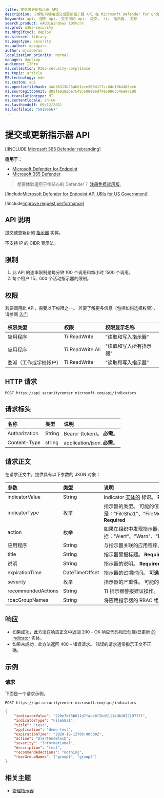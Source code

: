 ```yaml
---
title: 提交或更新指示器 API
description: 了解如何使用提交或更新指示器 API 在 Microsoft Defender for Endpoint 中提交或更新新的指示器实体。
keywords: api， 图形 api， 受支持的 api， 提交， ti， 指示器， 更新
search.product: eADQiWindows 10XVcnh
ms.prod: m365-security
ms.mktglfcycl: deploy
ms.sitesec: library
ms.pagetype: security
ms.author: macapara
author: mjcaparas
localization_priority: Normal
manager: dansimp
audience: ITPro
ms.collection: M365-security-compliance
ms.topic: article
MS.technology: mde
ms.custom: api
ms.openlocfilehash: 4ab36313b25ab61ece35041f7cc6de1064465ecb
ms.sourcegitcommit: d08fe0282be75483608e96df4e6986d346e97180
ms.translationtype: MT
ms.contentlocale: zh-CN
ms.lasthandoff: 09/12/2021
ms.locfileid: "59196567"
---
```

# <a name="submit-or-update-indicator-api"></a>提交或更新指示器 API

[!INCLUDE [Microsoft 365 Defender rebranding](../../includes/microsoft-defender.md)]

**适用于：**
- [Microsoft Defender for Endpoint](https://go.microsoft.com/fwlink/p/?linkid=2154037)
- [Microsoft 365 Defender](https://go.microsoft.com/fwlink/?linkid=2118804)

> 想要体验适用于终结点的 Defender？ [注册免费试用版](https://signup.microsoft.com/create-account/signup?products=7f379fee-c4f9-4278-b0a1-e4c8c2fcdf7e&ru=https://aka.ms/MDEp2OpenTrial?ocid=docs-wdatp-exposedapis-abovefoldlink)。


[!include[Microsoft Defender for Endpoint API URIs for US Government](../../includes/microsoft-defender-api-usgov.md)]

[!include[Improve request performance](../../includes/improve-request-performance.md)]

## <a name="api-description"></a>API 说明

提交或更新新的 [指示器](ti-indicator.md) 实体。

不支持 IP 的 CIDR 表示法。

## <a name="limitations"></a>限制

1. 此 API 的速率限制是每分钟 100 个调用和每小时 1500 个调用。
2. 每个租户 15，000 个活动指示器的限制。

## <a name="permissions"></a>权限

若要调用此 API，需要以下权限之一。 若要了解更多信息（包括如何选择权限），请参阅 [入门](apis-intro.md)

权限类型|权限|权限显示名称
:---|:---|:---
应用程序|Ti.ReadWrite|"读取和写入指示器"
应用程序|Ti.ReadWrite.All|"读取和写入所有指示器"
委派（工作或学校帐户）|Ti.ReadWrite|"读取和写入指示器"

## <a name="http-request"></a>HTTP 请求

```http
POST https://api.securitycenter.microsoft.com/api/indicators
```

## <a name="request-headers"></a>请求标头

名称|类型|说明
:---|:---|:---
Authorization|String|Bearer {token}。 **必需**。
Content-Type|string|application/json. **必需**。

## <a name="request-body"></a>请求正文

在请求正文中，提供具有以下参数的 JSON 对象：

参数|类型|说明
:---|:---|:---
indicatorValue|String|Indicator [实体的](ti-indicator.md) 标识。 **Required**
indicatorType|枚举|指示器的类型。 可能的值是："FileSha1"、"FileMd5"、"CertificateThumbprint"、"FileSha256"、"IpAddress"、"DomainName"和"Url"。 **Required**
action|枚举|如果在组织中发现指示器，将采取的操作。 可能的值包括："Alert"、"Warn"、"Block"、"Audit"、"BlockAndRemediate"、"AlertAndBlock"和"Allowed"。 **Required**
应用程序|String|与指示器关联的应用程序。 此字段仅适用于新指示器。 它将不会更新现有指示器上的值。 **可选**
title|String|指示器警报标题。 **Required**
说明|String|指示器的说明。 **Required**
expirationTime|DateTimeOffset|指示器的过期时间。 **可选**
severity|枚举|指示器的严重性。 可能的值包括："Informational"、"Low"、"Medium"和"High"。 **可选**
recommendedActions|String|TI 指示器警报建议操作。 **可选**
rbacGroupNames|String|将应用指示器的 RBAC 组名称的逗号分隔列表。 **可选**

## <a name="response"></a>响应

- 如果成功，此方法在响应正文中返回 200 - OK 响应代码和已创建/已更新 [的 Indicator](ti-indicator.md) 实体。
- 如果未成功：此方法返回 400 - 错误请求。 错误的请求通常指示正文不正确。

## <a name="example"></a>示例

### <a name="request"></a>请求

下面是一个请求示例。

```http
POST https://api.securitycenter.microsoft.com/api/indicators
```

```json
{
    "indicatorValue": "220e7d15b011d7fac48f2bd61114db1022197f7f",
    "indicatorType": "FileSha1",
    "title": "test",
    "application": "demo-test",
    "expirationTime": "2020-12-12T00:00:00Z",
    "action": "AlertAndBlock",
    "severity": "Informational",
    "description": "test",
    "recommendedActions": "nothing",
    "rbacGroupNames": ["group1", "group2"]
}
```

## <a name="related-topic"></a>相关主题

- [管理指示器](manage-indicators.md)
